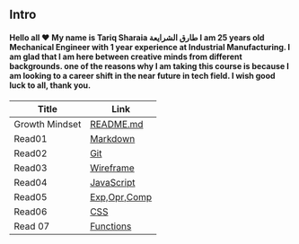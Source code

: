 ## **Intro**

#### Hello all :heart: My name is Tariq Sharaia طارق الشرايعة I am 25 years old Mechanical Engineer with 1 year experience at Industrial Manufacturing. I am glad that I am here between creative minds from different backgrounds. one of the reasons why I am taking this course is because I am looking to a career shift in the near future in tech field.  I wish good luck to all, thank you.

| Title      | Link |
| ----------- | ----------- |
| Growth Mindset      |  [README.md](https://tareq-zeyad.githubio/Reading-Notes/102.md/GrowthMindset.md) |
| Read01   |   [Markdown](https://tareq-zeyad.github.io/Reading-Notes/102.md/Read01.md) |
| Read02   |   [Git](https://tareq-zeyad.github.io/Reading-Notes/102.md/Read02.md) |
| Read03 | [Wireframe](https://tareq-zeyad.github.io/Reading-Notes/102.md/Read03.md) |
| Read04 | [JavaScript](https://tareq-zeyad.github.io/Reading-Notes/102.md/Read04.md) |
| Read05 | [Exp,Opr,Comp](https://tareq-zeyad.github.io/Reading-Notes/102.md/Read05.md) |
| Read06 | [CSS](https://tareq-zeyad.github.io/Reading-Notes/102.md/Read06.md) |
| Read 07 | [Functions](https://tareq-zeyad.github.io/Reading-Notes/102.md/Read07.md) |



